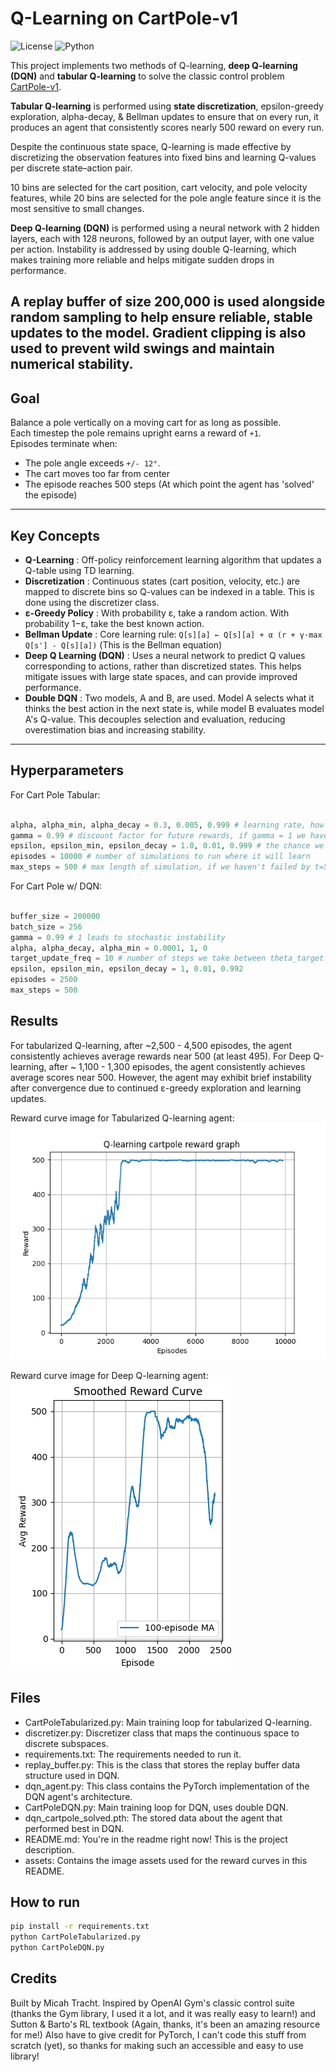 # Q-Learning on CartPole-v1

![License](https://img.shields.io/badge/License-MIT-green.svg)
![Python](https://img.shields.io/badge/Python-3.11-blue.svg)


This project implements two methods of Q-learning, **deep Q-learning (DQN)** and **tabular Q-learning** to solve the classic control problem [CartPole-v1](https://www.gymlibrary.dev/environments/classic_control/cart_pole/).

**Tabular Q-learning** is performed using **state discretization**, epsilon-greedy exploration, alpha-decay, & Bellman updates to ensure that on every run, it produces an agent that consistently scores nearly 500 reward on every run.

Despite the continuous state space, Q-learning is made effective by discretizing the observation features into fixed bins and learning Q-values per discrete state–action pair.

10 bins are selected for the cart position, cart velocity, and pole velocity features, while 20 bins are selected for the pole angle feature since it is the most sensitive to small changes.

**Deep Q-learning (DQN)** is performed using a neural network with 2 hidden layers, each with 128 neurons, followed by an output layer, with one value per action. Instability is addressed by using double Q-learning, which makes training more reliable and helps mitigate sudden drops in performance.

A replay buffer of size 200,000 is used alongside random sampling to help ensure reliable, stable updates to the model. Gradient clipping is also used to prevent wild swings and maintain numerical stability.
---

## Goal

Balance a pole vertically on a moving cart for as long as possible.  
Each timestep the pole remains upright earns a reward of `+1`.  
Episodes terminate when:
- The pole angle exceeds `+/- 12°`.
- The cart moves too far from center
- The episode reaches 500 steps (At which point the agent has 'solved' the episode)

---

## Key Concepts

 - **Q-Learning**      : Off-policy reinforcement learning algorithm that updates a Q-table using TD learning.
 - **Discretization**  : Continuous states (cart position, velocity, etc.) are mapped to discrete bins so Q-values can be indexed in a table. This is done using the discretizer class.
 - **ε-Greedy Policy** : With probability ε, take a random action. With probability 1−ε, take the best known action. 
 - **Bellman Update**  : Core learning rule: `Q[s][a] ← Q[s][a] + α (r + γ·max Q[s'] - Q[s][a])` (This is the Bellman equation)
 - **Deep Q Learning (DQN)**             : Uses a neural network to predict Q values corresponding to actions, rather than discretized states. This helps mitigate issues with large state spaces, and can provide improved performance.
 - **Double DQN**      : Two models, A and B, are used. Model A selects what it thinks the best action in the next state is, while model B evaluates model A's Q-value. This decouples selection and evaluation, reducing overestimation bias and increasing stability.
---

## Hyperparameters

For Cart Pole Tabular:

```python

alpha, alpha_min, alpha_decay = 0.3, 0.005, 0.999 # learning rate, how much do we update Q(S,A) each time. What to multiply the learning rate by each time. Min value for learning rate.
gamma = 0.99 # discount factor for future rewards, if gamma = 1 we have instability in stochastic environments, but gamma should be near 1 because we care about future rewards too
epsilon, epsilon_min, epsilon_decay = 1.0, 0.01, 0.999 # the chance we take a random action to explore (exploration vs exploitation). The min value for epsilon (can't go below this). What to multiply epsilon by after each simulation
episodes = 10000 # number of simulations to run where it will learn
max_steps = 500 # max length of simulation, if we haven't failed by t=500 we've 'solved' it.

```

For Cart Pole w/ DQN:
```python

buffer_size = 200000
batch_size = 256
gamma = 0.99 # 1 leads to stochastic instability
alpha, alpha_decay, alpha_min = 0.0001, 1, 0
target_update_freq = 10 # number of steps we take between theta_target <- theta
epsilon, epsilon_min, epsilon_decay = 1, 0.01, 0.992 
episodes = 2500
max_steps = 500 

```

## Results

For tabularized Q-learning, after ~2,500 - 4,500 episodes, the agent consistently achieves average rewards near 500 (at least 495).
For Deep Q-learning, after ~ 1,100 - 1,300 episodes, the agent consistently achieves average scores near 500. However, the agent may exhibit brief instability after convergence due to continued ε-greedy exploration and learning updates.

Reward curve image for Tabularized Q-learning agent:
![Smoothed 100-episode reward curve, showing convergence at ~500](assets/TabularizedQLearningRewardCurve.png)

Reward curve image for Deep Q-learning agent:
![Smoothed 100-episode reward curve, showing convergence at ~500 at times, but unstable training](assets/DQNRewardCurve.png)

## Files

 - CartPoleTabularized.py: Main training loop for tabularized Q-learning.
 - discretizer.py: Discretizer class that maps the continuous space to discrete subspaces.
 - requirements.txt: The requirements needed to run it.
 - replay_buffer.py: This is the class that stores the replay buffer data structure used in DQN.
 - dqn_agent.py: This class contains the PyTorch implementation of the DQN agent's architecture.
 - CartPoleDQN.py: Main training loop for DQN, uses double DQN.
 - dqn_cartpole_solved.pth: The stored data about the agent that performed best in DQN.
 - README.md: You're in the readme right now! This is the project description.
 - assets: Contains the image assets used for the reward curves in this README.

## How to run

```bash
pip install -r requirements.txt
python CartPoleTabularized.py
python CartPoleDQN.py
```

## Credits

Built by Micah Tracht. Inspired by OpenAI Gym's classic control suite (thanks the Gym library, I used it a lot, and it was really easy to learn!) and Sutton & Barto's RL textbook (Again, thanks, it's been an amazing resource for me!) Also have to give credit for PyTorch, I can't code this stuff from scratch (yet), so thanks for making such an accessible and easy to use library!
